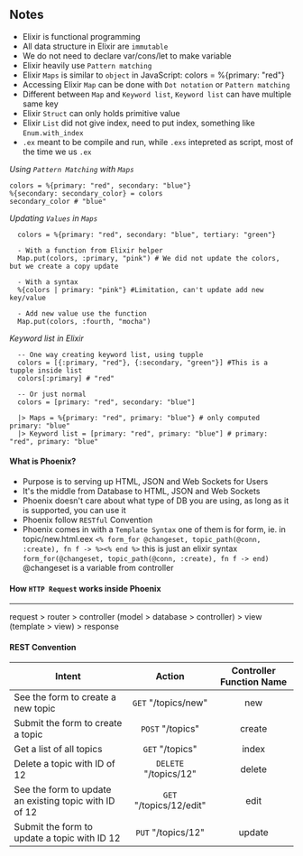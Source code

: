 ## Notes
- Elixir is functional programming
- All data structure in Elixir are `immutable`
- We do not need to declare var/cons/let to make variable
- Elixir heavily use `Pattern matching`
- Elixir `Maps` is similar to `object` in JavaScript: colors = %{primary: "red"}
- Accessing Elixir `Map` can be done with `Dot notation` or `Pattern matching`
- Different between `Map` and `Keyword list`, `Keyword list` can have multiple same key
- Elixir `Struct` can only holds primitive value
- Elixir `List` did not give index, need to put index, something like `Enum.with_index`
- `.ex` meant to be compile and run, while `.exs` intepreted as script, most of the time we us `.ex`

*Using `Pattern Matching` with `Maps`*
```
colors = %{primary: "red", secondary: "blue"}
%{secondary: secondary_color} = colors
secondary_color # "blue"
```

*Updating `Values` in `Maps`*
```
  colors = %{primary: "red", secondary: "blue", tertiary: "green"}

  - With a function from Elixir helper
  Map.put(colors, :primary, "pink") # We did not update the colors, but we create a copy update

  - With a syntax
  %{colors | primary: "pink"} #Limitation, can't update add new key/value

  - Add new value use the function
  Map.put(colors, :fourth, "mocha")
```

*Keyword list in Elixir*
```
  -- One way creating keyword list, using tupple
  colors = [{:primary, "red"}, {:secondary, "green"}] #This is a tupple inside list
  colors[:primary] # "red"

  -- Or just normal
  colors = [primary: "red", secondary: "blue"]

  |> Maps = %{primary: "red", primary: "blue"} # only computed primary: "blue"
  |> Keyword list = [primary: "red", primary: "blue"] # primary: "red", primary: "blue"

```

#### What is Phoenix?
- Purpose is to serving up HTML, JSON and Web Sockets for Users
- It's the middle from Database to HTML, JSON and Web Sockets
- Phoenix doesn't care about what type of DB you are using, as long as it is supported, you can use it
- Phoenix follow `RESTful` Convention
- Phoenix comes in with a `Template Syntax` one of them is for form, ie. in topic/new.html.eex `<% form_for @changeset, topic_path(@conn, :create), fn f -> %><% end %>` this is just an elixir syntax `form_for(@changeset, topic_path(@conn, :create), fn f -> end)` @changeset is a variable from controller

#### How `HTTP Request` works inside Phoenix
---
request > router > controller (model > database > controller) > view (template > view) > response

#### REST Convention

| Intent        | Action           | Controller Function Name  |
| ------------- |:-------------:| :-----:|
| See the form to create a new topic | `GET` "/topics/new" | new |
| Submit the form to create a topic | `POST` "/topics" | create |
| Get a list of all topics | `GET` "/topics" | index |
| Delete a topic with ID of 12 | `DELETE` "/topics/12" | delete |
| See the form to update an existing topic with ID of 12 | `GET` "/topics/12/edit" | edit |
| Submit the form to update a topic with ID 12 | `PUT` "/topics/12" | update |
